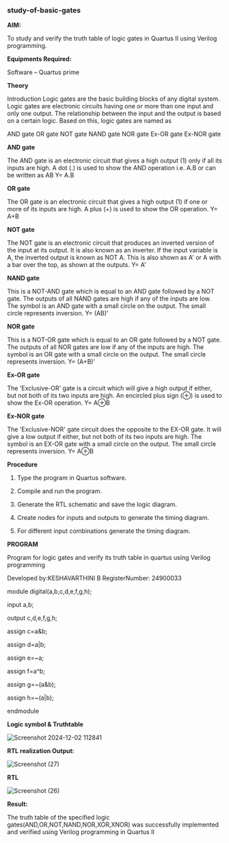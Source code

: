 ### study-of-basic-gates

**AIM:** 

To study and verify the truth table of logic gates in Quartus II using Verilog programming.

**Equipments Required:**

Software – Quartus prime 

**Theory**

Introduction Logic gates are the basic building blocks of any digital system. Logic gates are electronic circuits having one or more than one input and only one output. The relationship between the input and the output is based on a certain logic. Based on this, logic gates are named as

AND gate OR gate NOT gate NAND gate NOR gate Ex-OR gate Ex-NOR gate

**AND gate**

The AND gate is an electronic circuit that gives a high output (1) only if all its inputs are high. A dot (.) is used to show the AND operation i.e. A.B or can be written as AB
Y= A.B

**OR gate** 

The OR gate is an electronic circuit that gives a high output (1) if one or more of its inputs are high. A plus (+) is used to show the OR operation.
Y= A+B

**NOT gate**

The NOT gate is an electronic circuit that produces an inverted version of the input at its output. It is also known as an inverter. If the input variable is A, the inverted output is known as NOT A. This is also shown as A' or A with a bar over the top, as shown at the outputs.
Y= A'

**NAND gate**

This is a NOT-AND gate which is equal to an AND gate followed by a NOT gate. The outputs of all NAND gates are high if any of the inputs are low. The symbol is an AND gate with a small circle on the output. The small circle represents inversion.
Y= (AB)’

**NOR gate**

This is a NOT-OR gate which is equal to an OR gate followed by a NOT gate. The outputs of all NOR gates are low if any of the inputs are high. The symbol is an OR gate with a small circle on the output. The small circle represents inversion.
Y= (A+B)’

**Ex-OR gate**

The 'Exclusive-OR' gate is a circuit which will give a high output if either, but not both of its two inputs are high. An encircled plus sign (⊕) is used to show the Ex-OR operation.
Y= A⊕B

**Ex-NOR gate**

The 'Exclusive-NOR' gate circuit does the opposite to the EX-OR gate. It will give a low output if either, but not both of its two inputs are high. The symbol is an EX-OR gate with a small circle on the output. The small circle represents inversion.
Y= A⊕B

**Procedure** 

1.	Type the program in Quartus software.

2.	Compile and run the program.

3.	Generate the RTL schematic and save the logic diagram.

4.	Create nodes for inputs and outputs to generate the timing diagram.

5.	For different input combinations generate the timing diagram.


**PROGRAM**

Program for logic gates and verify its truth table in quartus using Verilog programming

Developed by:KESHAVARTHINI B RegisterNumber: 24900033

module digital(a,b,c,d,e,f,g,h);

input a,b;

output c,d,e,f,g,h;

assign c=a&b;

assign d=a|b;

assign e=~a;

assign f=a^b;

assign g=~(a&b);

assign h=~(a|b);

endmodule

 
**Logic symbol & Truthtable**

![Screenshot 2024-12-02 112841](https://github.com/user-attachments/assets/d4a5fa72-a484-4830-b229-377155c9112e)

**RTL realization Output:** 

![Screenshot (27)](https://github.com/user-attachments/assets/b0764842-f4af-4eb0-90be-09f6b9f5fa59)

**RTL**

![Screenshot (26)](https://github.com/user-attachments/assets/5d0a74ec-8649-44d4-a665-f91dc732c259)

**Result:**

The truth table of the specified logic gates(AND,OR,NOT,NAND,NOR,XOR,XNOR)
was successfully implemented and verified using Verilog programming in Quartus II

